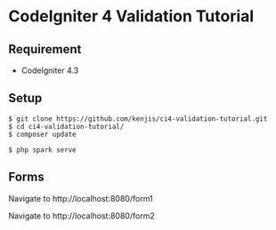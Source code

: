 # CodeIgniter 4 Validation Tutorial

## Requirement

- CodeIgniter 4.3

## Setup

```console
$ git clone https://github.com/kenjis/ci4-validation-tutorial.git
$ cd ci4-validation-tutorial/
$ composer update
```

```console
$ php spark serve
```

## Forms

Navigate to http://localhost:8080/form1

Navigate to http://localhost:8080/form2
